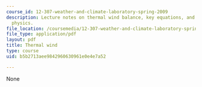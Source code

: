 ```yaml
---
course_id: 12-307-weather-and-climate-laboratory-spring-2009
description: Lecture notes on thermal wind balance, key equations, and the underlying
  physics.
file_location: /coursemedia/12-307-weather-and-climate-laboratory-spring-2009/b5b2713aee9842960630961e0e4e7a52_thermal_wind.pdf
file_type: application/pdf
layout: pdf
title: Thermal wind
type: course
uid: b5b2713aee9842960630961e0e4e7a52

---
```

None
